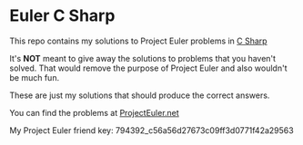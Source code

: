 # Euler C Sharp

This repo contains my solutions to Project Euler problems in [C Sharp][1]

It's **NOT** meant to give away the solutions to problems that you haven't solved. That would remove the purpose of Project Euler and also wouldn't be much fun.

These are just my solutions that should produce the correct answers.

You can find the problems at [ProjectEuler.net][2]

My Project Euler friend key: 794392_c56a56d27673c09ff3d0771f42a29563

[1]: https://en.wikipedia.org/wiki/C_Sharp_(programming_language)
[2]: https://projecteuler.net/archives

